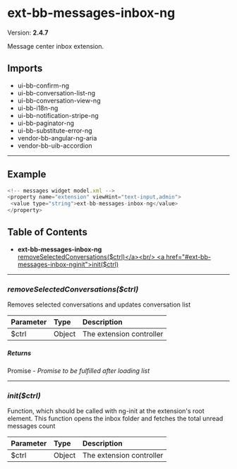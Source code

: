# ext-bb-messages-inbox-ng


Version: **2.4.7**

Message center inbox extension.

## Imports

* ui-bb-confirm-ng
* ui-bb-conversation-list-ng
* ui-bb-conversation-view-ng
* ui-bb-i18n-ng
* ui-bb-notification-stripe-ng
* ui-bb-paginator-ng
* ui-bb-substitute-error-ng
* vendor-bb-angular-ng-aria
* vendor-bb-uib-accordion

---

## Example

```javascript
<!-- messages widget model.xml -->
<property name="extension" viewHint="text-input,admin">
 <value type="string">ext-bb-messages-inbox-ng</value>
</property>
```

## Table of Contents
- **ext-bb-messages-inbox-ng**<br/>    <a href="#ext-bb-messages-inbox-ngremoveSelectedConversations">removeSelectedConversations($ctrl)</a><br/>    <a href="#ext-bb-messages-inbox-nginit">init($ctrl)</a><br/>

---

### <a name="ext-bb-messages-inbox-ngremoveSelectedConversations"></a>*removeSelectedConversations($ctrl)*

Removes selected conversations and updates conversation list

| Parameter | Type | Description |
| :-- | :-- | :-- |
| $ctrl | Object | The extension controller |

##### Returns

Promise - *Promise to be fulfilled after loading list*

---

### <a name="ext-bb-messages-inbox-nginit"></a>*init($ctrl)*

Function, which should be called with ng-init at the extension's
root element. This function opens the inbox folder and fetches
the total unread messages count

| Parameter | Type | Description |
| :-- | :-- | :-- |
| $ctrl | Object | The extension controller |
